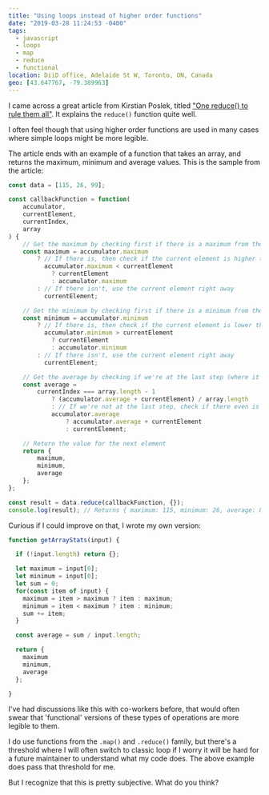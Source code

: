 ```yaml
---
title: "Using loops instead of higher order functions"
date: "2019-03-28 11:24:53 -0400"
tags:
  - javascript
  - loops
  - map
  - reduce
  - functional
location: DiiD office, Adelaide St W, Toronto, ON, Canada
geo: [43.647767, -79.389963]
---
```


I came across a great article from Kirstian Poslek, titled
["One reduce() to rule them all"][1]. It explains the `reduce()` function quite
well.

I often feel though that using higher order functions are used in many cases
where simple loops might be more legible.

The article ends with an example of a function that takes an array, and
returns the maximum, minimum and average values. This is the sample from the
article:

```javascript
const data = [115, 26, 99];

const callbackFunction = function(
    accumulator,
    currentElement,
    currentIndex,
    array
) {
    // Get the maximum by checking first if there is a maximum from the previous step
    const maximum = accumulator.maximum
        ? // If there is, then check if the current element is higher than the previous maximum
          accumulator.maximum < currentElement
            ? currentElement
            : accumulator.maximum
        : // If there isn't, use the current element right away
          currentElement;

    // Get the minimum by checking first if there is a minimum from the previous step
    const minimum = accumulator.minimum
        ? // If there is, then check if the current element is lower than the previous maximum
          accumulator.minimum > currentElement
            ? currentElement
            : accumulator.minimum
        : // If there isn't, use the current element right away
          currentElement;

    // Get the average by checking if we're at the last step (where it we can finally calculate the average)
    const average =
        currentIndex === array.length - 1
            ? (accumulator.average + currentElement) / array.length
            : // If we're not at the last step, check if there even is a value from the previous step
            accumulator.average
                ? accumulator.average + currentElement
                : currentElement;

    // Return the value for the next element
    return {
        maximum,
        minimum,
        average
    };
};

const result = data.reduce(callbackFunction, {});
console.log(result); // Returns { maximum: 115, minimum: 26, average: 80 }
```

Curious if I could improve on that, I wrote my own version:

```javascript
function getArrayStats(input) {

  if (!input.length) return {};

  let maximum = input[0];
  let minimum = input[0];
  let sum = 0;
  for(const item of input) {
    maximum = item > maximum ? item : maximum;
    minimum = item < maximum ? item : minimum;
    sum += item;
  }

  const average = sum / input.length;

  return {
    maximum
    minimum,
    average
  };

}
```

I've had discussions like this with co-workers before, that would often swear
that 'functional' versions of these types of operations are more legible to
them.

I do use functions from the `.map()` and `.reduce()` family, but there's a
threshold where I will often switch to classic loop if I worry it will be
hard for a future maintainer to understand what my code does. The above
example does pass that threshold for me.

But I recognize that this is pretty subjective. What do you think?

[1]: https://medium.com/@bojzi/one-reduce-to-rule-them-all-504e1b790a83
